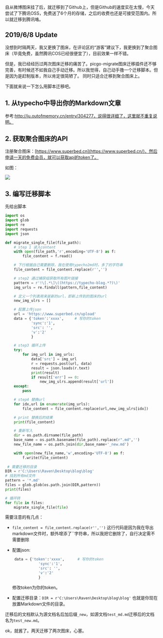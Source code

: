 

自从微博图床挂了后，就迁移到了Github上，但是Github的速度实在太慢，今天尝试了下腾讯OSS，免费送了6个月的存储，之后的收费也还是可接受范围内。所以就迁移到腾讯咯。

## 2019/6/8 Update
没想到时隔两天，我又更换了图床，在评论区的“游客”建议下，我更换到了聚合图床（毕竟免费，虽然腾讯COS已经很便宜了），目前效果一样不错。

但是，我已经经历过两次图床迁移的痛苦了。picgo-migrate图床迁移插件还不够完善，有时候还不如我自己手动迁移。所以我觉得，自己动手撸一个迁移脚本。但是因为是赶制版本，所以肯定很简陋了。
同时只适合迁移到聚合图床上。

下面就来说一下怎么用脚本迁移吧。

<!-- more -->

## 1. 从typecho中导出你的Markdown文章

参考:http://ju.outofmemory.cn/entry/304277，说得很详细了，这里就不重复说明。

## 2. 获取聚合图床的API

注册聚合图床：[https://www.superbed.cn](https://www.superbed.cn/)，然后申请一天的免费会员，就可以获取api的token了。

如图：

![](https://pic2.superbed.cn/item/5cfbb231451253d178d99557.jpg)

## 3. 编写迁移脚本

先给出脚本

```python
import os
import glob
import re
import requests
import json

def migrate_single_file(file_path):
    # step 1 读入content
    with open(file_path,'r',encoding='UTF-8') as f:
        file_content = f.read()

    # 下行根据自己需要删除，我在使用typecho2md时，多了的字符串
    file_content = file_content.replace(r'','')

    # step2 通过捕获组获取所有图片链接
    pattern = r'!\[.*\]\((https://typecho-blog.*?)\)'
    img_urls = re.findall(pattern,file_content)

    # 定义一个列表用来装新的url，即新上传到的图床的url
    new_img_ulrs = []

    # 配置上传json
    url = 'https://www.superbed.cn/upload'
    data = {'token':'xxxx',		# 写你的token
            'sync':'1',
            'src': '',
            'v':'2'
            }

    # step3 循环上传
    try:
        for img_url in img_urls:
            data['src'] = img_url
            r = requests.post(url, data)
            result = json.loads(r.text)
            print(result)
            if result['err'] == 0:
                new_img_ulrs.append(result['url'])
    except:
        pass

    # step4 替换url
    for idx,url in enumerate(img_urls):
        file_content = file_content.replace(url,new_img_ulrs[idx])

    # print 替换后的结果
    print(file_content)

    # 重新写入
    dir = os.path.dirname(file_path)
    base_name = os.path.basename(file_path).replace(r".md",'')
    new_file_name = os.path.join(dir,base_name+'_new.md')

    with open(new_file_name,'w',encoding='UTF-8') as f:
        f.write(file_content)
        
 # 需要迁移的目录
DIR = r'C:\Users\Raven\Desktop\blog\blog'
# 找到所有md文件
pattern = '*.md'
files = glob.glob(os.path.join(DIR,pattern))
print(files)

# 循环转
for file in files:
    migrate_single_file(file)
```

需要注意的有几点：

- ` file_content = file_content.replace(r'','') ` 这行代码是因为我在导出markdown文件时，额外增添了``字符串，所以我把它删除了，自行决定需不需要删除

- 配置json:

  ```python
   data = {'token':'xxxx',		# 写你的token
              'sync':'1',
              'src': '',
              'v':'2'
              }
  ```

  修改token为你的token。

- 配置迁移目录：```DIR = r'C:\Users\Raven\Desktop\blog\blog'``` 也就是你现在放置Markdown文件的目录。

迁移后的文档默认为源文档名后加后缀`_new`，如源文档`test_md.md`迁移后的文档名为`test_new.md`。

ok，就酱了。两天迁移了两次图床，心塞。

